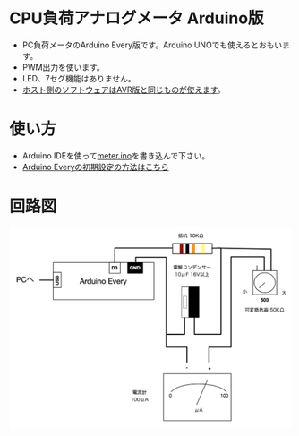 # CPU負荷アナログメータ Arduino版

* PC負荷メータのArduino Every版です。Arduino UNOでも使えるとおもいます。
* PWM出力を使います。
* LED、7セグ機能はありません。
* [ホスト側のソフトウェアはAVR版と同じものが使えます](../host)。

# 使い方

* Arduino IDEを使って[meter.ino](meter/meter.ino)を書き込んで下さい。
* [Arduino Everyの初期設定の方法はこちら](https://www.arduino.cc/en/Guide/NANOEvery)

# 回路図

![回路図](../images/arduino.png)

